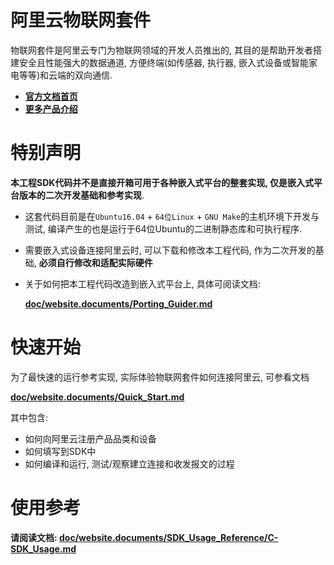 # 阿里云物联网套件

物联网套件是阿里云专门为物联网领域的开发人员推出的, 其目的是帮助开发者搭建安全且性能强大的数据通道, 方便终端(如传感器, 执行器, 嵌入式设备或智能家电等等)和云端的双向通信.

-   **[官方文档首页](https://help.aliyun.com/product/30520.html)**
-   **[更多产品介绍](https://help.aliyun.com/document_detail/30522.html)**

# 特别声明

**本工程SDK代码并不是直接开箱可用于各种嵌入式平台的整套实现, 仅是嵌入式平台版本的二次开发基础和参考实现**.

- 这套代码目前是在`Ubuntu16.04` + `64位Linux` + `GNU Make`的主机环境下开发与测试, 编译产生的也是运行于64位Ubuntu的二进制静态库和可执行程序.
- 需要嵌入式设备连接阿里云时, 可以下载和修改本工程代码, 作为二次开发的基础, **必须自行修改和适配实际硬件**
- 关于如何把本工程代码改造到嵌入式平台上, 具体可阅读文档:

    **[doc/website.documents/Porting_Guider.md](https://help.aliyun.com/document_detail/56047.html)**

# 快速开始

为了最快速的运行参考实现, 实际体验物联网套件如何连接阿里云, 可参看文档

**[doc/website.documents/Quick_Start.md](https://help.aliyun.com/document_detail/30530.html)**

其中包含:

- 如何向阿里云注册产品品类和设备
- 如何填写到SDK中
- 如何编译和运行, 测试/观察建立连接和收发报文的过程

# 使用参考

**请阅读文档: [doc/website.documents/SDK_Usage_Reference/C-SDK_Usage.md](https://help.aliyun.com/document_detail/42655.html)**
